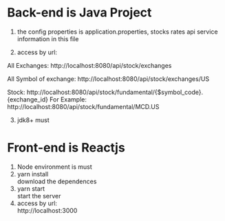 # Back-end is Java Project
1. the config properties is application.properties,  stocks rates api service information in this file


2. access by url:

  All Exchanges: http://localhost:8080/api/stock/exchanges
  
  All Symbol of exchange: http://localhost:8080/api/stock/exchanges/US
  
  Stock: http://localhost:8080/api/stock/fundamental/{$symbol_code}.{exchange_id} For Example:  http://localhost:8080/api/stock/fundamental/MCD.US

3. jdk8+ must

# Front-end is Reactjs

1. Node environment is must
2. yarn install  
	download the dependences
3. yarn start   
	start the server
4. access by url:	
	http://localhost:3000
